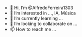 - 👋 Hi, I’m @AlfredoFerreira1303
- 👀 I’m interested in ..., IA, Música
- 🌱 I’m currently learning ...
- 💞️ I’m looking to collaborate on ...
- 📫 How to reach me ...

<!---
AlfredoFerreira1303/AlfredoFerreira1303 is a ✨ special ✨ repository because its `README.md` (this file) appears on your GitHub profile.
You can click the Preview link to take a look at your changes.
--->
